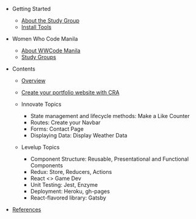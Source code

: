 - Getting Started

  - [About the Study Group](README.md)
  - [Install Tools](getting_started/install_tools.md)

- Women Who Code Manila

  - [About WWCode Manila](wwcodemanila/about.md)
  - [Study Groups](wwcodemanila/study_groups.md)

- Contents

  - [Overview](contents/overview.md)
  - [Create your portfolio website with CRA](contents/create_react_app.md)
  - Innovate Topics

    - State management and lifecycle methods: Make a Like Counter
    - Routes: Create your Navbar
    - Forms: Contact Page
    - Displaying Data: Display Weather Data

  - Levelup Topics
    - Component Structure: Reusable, Presentational and Functional Components
    - Redux: Store, Reducers, Actions
    - React <> Game Dev
    - Unit Testing: Jest, Enzyme
    - Deployment: Heroku, gh-pages
    - React-flavored library: Gatsby

* [References](resources/references.md)
